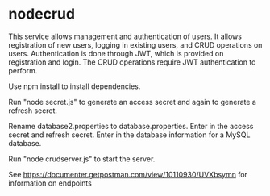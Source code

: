 # nodecrud
This service allows management and authentication of users. It allows registration of new users, logging in existing users, and CRUD operations on users. Authentication is done through JWT, which is provided on registration and login. The CRUD operations require JWT authentication to perform.

Use npm install to install dependencies.

Run "node secret.js" to generate an access secret and again to generate a refresh secret.

Rename database2.properties to database.properties. Enter in the access secret and refresh secret. Enter in the database information for a MySQL database.

Run "node crudserver.js" to start the server.

See https://documenter.getpostman.com/view/10110930/UVXbsymn for information on endpoints